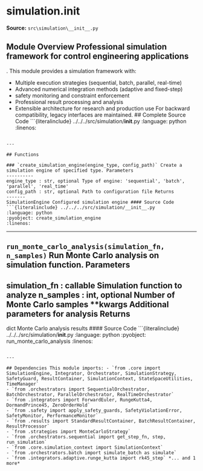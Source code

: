 # simulation.__init__

**Source:** `src\simulation\__init__.py`

## Module Overview Professional simulation framework for control engineering applications

. This module provides a simulation framework with:


- Multiple execution strategies (sequential, batch, parallel, real-time)
- Advanced numerical integration methods (adaptive and fixed-step)
- safety monitoring and constraint enforcement
- Professional result processing and analysis
- Extensible architecture for research and production use For backward compatibility, legacy interfaces are maintained. ## Complete Source Code ```{literalinclude} ../../../src/simulation/__init__.py
:language: python
:linenos:
```

---

## Functions

### `create_simulation_engine(engine_type, config_path)` Create a simulation engine of specified type. Parameters
----------
engine_type : str, optional Type of engine: 'sequential', 'batch', 'parallel', 'real_time'
config_path : str, optional Path to configuration file Returns
-------
SimulationEngine Configured simulation engine #### Source Code ```{literalinclude} ../../../src/simulation/__init__.py
:language: python
:pyobject: create_simulation_engine
:linenos:
```

---

## `run_monte_carlo_analysis(simulation_fn, n_samples)` Run Monte Carlo analysis on simulation function. Parameters

simulation_fn : callable Simulation function to analyze
n_samples : int, optional Number of Monte Carlo samples
**kwargs Additional parameters for analysis Returns
-------
dict Monte Carlo analysis results #### Source Code ```{literalinclude} ../../../src/simulation/__init__.py
:language: python
:pyobject: run_monte_carlo_analysis
:linenos:
```

---

## Dependencies This module imports: - `from .core import SimulationEngine, Integrator, Orchestrator, SimulationStrategy, SafetyGuard, ResultContainer, SimulationContext, StateSpaceUtilities, TimeManager`
- `from .orchestrators import SequentialOrchestrator, BatchOrchestrator, ParallelOrchestrator, RealTimeOrchestrator`
- `from .integrators import ForwardEuler, RungeKutta4, DormandPrince45, ZeroOrderHold`
- `from .safety import apply_safety_guards, SafetyViolationError, SafetyMonitor, PerformanceMonitor`
- `from .results import StandardResultContainer, BatchResultContainer, ResultProcessor`
- `from .strategies import MonteCarloStrategy`
- `from .orchestrators.sequential import get_step_fn, step, run_simulation`
- `from .core.simulation_context import SimulationContext`
- `from .orchestrators.batch import simulate_batch as simulate`
- `from .integrators.adaptive.runge_kutta import rk45_step` *... and 1 more*
